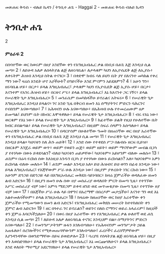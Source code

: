 ﻿
መጽሐፍ ቅዱስ - ብሉይ ኪዳን / ትንቢተ ሐጌ - Haggai 2 - መጽሐፍ ቅዱስ ብሉይ ኪዳን
# ትንቢተ ሐጌ
2
### ምዕራፍ 2
በሰባተኛው ወር ከወሩም በሀያ አንደኛው ቀን የእግዚአብሔር ቃል በነቢዩ በሐጌ እጅ እንዲህ ሲል መጣ።
2 ፤ ለይሁዳ አለቃ ለሰላትያል ልጅ ለዘሩባቤል፥ ለታላቁም ካህን ለኢዮሴዴቅ ልጅ ለኢያሱ፥ ለቀሩትም ሕዝብ እንዲህ ስትል ተናገር።
3 ፤ በቀድሞ ክብሩ ሳለ ይህን ቤት ያየ በእናንተ መካከል የቀረ ማን ነው? ዛሬስ እንዴት ሆኖ አያችሁት? በዓይናችሁ እንደ ምናምን አይደለምን?
4 ፤ አሁን ግን፥ ዘሩባቤል ሆይ፥ በርታ፥ ይላል እግዚአብሔር፤ ታላቁም ካህን የኢዮሴዴቅ ልጅ ኢያሱ ሆይ፥ በርታ፥ እናንተም የአገሩ ሕዝብ ሆይ፥ በርቱና ሥሩ፥ ይላል እግዚአብሔር፤ እኔ ከእናንተ ጋር ነኝና፥ ይላል የሠራዊት ጌታ እግዚአብሔር።
5 ፤ መንፈሴም በመካከላችሁ ይኖራልና አትፍሩ።
6 ፤ የሠራዊት ጌታ እግዚአብሔር እንዲህ ይላልና። ገና አንድ ጊዜ በቅርብ ዘመን እኔ ሰማያትንና ምድርን ባሕርንና የብስንም አናውጣለሁ፤
7 ፤ አሕዛብን ሁሉ አናውጣለሁ፥ በአሕዛብ ሁሉ የተመረጠውም ዕቃ ይመጣል፤ ይህንም ቤት በክብር እሞላዋለሁ፥ ይላል የሠራዊት ጌታ እግዚአብሔር።
8 ፤ ብሩ የእኔ ነው፥ ወርቁም የእኔ ነው፥ ይላል የሠራዊት ጌታ እግዚአብሔር።
9 ፤ ከፊተኛው ይልቅ የዚህ የሁለተኛው ቤት ክብር ይበልጣል፥ ይላል የሠራዊት ጌታ እግዚአብሔር፤ በዚህም ስፍራ ሰላምን እሰጣለሁ፥ ይላል የሠራዊት ጌታ እግዚአብሔር።
10 ፤ በዳርዮስም በሁለተኛው ዓመት በዘጠነኛው ወር በሀያ አራተኛው ቀን የእግዚአብሔር ቃል በነቢዩ በሐጌ እጅ እንዲህ ሲል መጣ።
11 ፤ የሠራዊት ጌታ እግዚአብሔር እንዲህ ይላል። ካህናቱን ስለ ሕጉ ጠይቅ፤
12 ፤ አንድ ሰው የተቀደሰ ሥጋ በልብሱ ዘርፍ ቢይዝ፥ በዘርፉም እንጀራ ወይም ወጥ፥ ወይም የወይን ጠጅ፥ ወይም ዘይት፥ ወይም ማናቸውም መብል ቢነካ ያ የተነካው በውኑ ይቀደሳልን? ብለህ ካህናቱን ጠይቃቸው፤ ካህናቱም። አይሆንም ብለው መለሱ።
13 ፤ ሐጌም። በሬሳ የረከሰ ሰው ከእነዚህ አንዱን ቢነካ ያ የተነካው በውኑ ይረክሳልን? አለ። ካህናቱም። አዎን ይረክሳል ብለው መለሱ።
14 ፤ ሐጌም መልሶ እንዲህ አለ። ይህ ሕዝብና ይህ ወገን በፊቴ እንዲሁ ነው፥ ይላል እግዚአብሔር፤ የእጃቸውም ሥራ ሁሉ እንዲሁ ነው፤ በዚያም ያቀረቡት ነገር ርኩስ ነው።
15 ፤ አሁንም ድንጋይ በድንጋይ ላይ በእግዚአብሔር መቅደስ ሳይነባበር፥ ከዛሬ ጀምራችሁ ወዳለፈው ዘመን ልብ አድርጉ።
16 ፤ በዚያን ዘመን ሁሉ ሰው ሀያ መስፈሪያ ወዳለበት ምርት በመጣ ጊዜ፥ የተገኘው አሥር መስፈሪያ ብቻ ነው፤ አምሳ ማድጋም ይቀዳ ዘንድ ወደ መጥመቂያው በመጣ ጊዜ፥ የተገኘው ሀያ ብቻ ነው።
17 ፤ በእጃችሁ ሥራ ሁሉ ላይ በዋግና በአረማሞ በበረዶም መታኋችሁ፤ እናንተ ግን ወደ እኔ አልተመለሳችሁም፥ ይላል እግዚአብሔር።
18 ፤ ከዛሬው ከዘጠነኛው ወር ከሀያ አራተኛው ቀን ጀምራችሁ የሚመጣውን ዘመን ልብ አድርጉ፤ የእግዚአብሔር መቅደስ መሠረት ከተተከለበት ቀን ጀምሮ ልብ አድርጉ።
19 ፤ ዘር በጎተራ ገና ይኖራልን? ወይንና በለስ ሮማንና ወይራ አላፈሩም፤ ከዚህች ቀን ጀምሬ እባርካችኋለሁ።
20 ፤ በወሩ በሀያ አራተኛው ቀን የእግዚአብሔር ቃል ሁለተኛ ወደ ሐጌ እንዲህ ሲል መጣ።
21 ፤ ለይሁዳ አለቃ ለዘሩባቤል ተናገር እንዲህም በል። ሰማያትንና ምድርን አናውጣለሁ፤
22 ፤ የመንግሥታትንም ዙፋን እገለብጣለሁ፥ የአሕዛብንም መንግሥታት ኃይል አጠፋለሁ፤ ሰረገሎችንና የሚቀመጡባቸውንም እገለብጣለሁ፤ ፈረሶችና ፈረሰኞቻቸውም እያንዳንዳቸው በወንድማቸው ሰይፍ ይወድቃሉ።
23 ፤ ባሪያዬ የሰላትያል ልጅ ዘሩባቤል ሆይ፥ በዚያ ቀን እወስድሃለሁ፥ ይላል የሠራዊት ጌታ እግዚአብሔር፤ እኔ መርጬሃለሁና፥ ይላል እግዚአብሔር፥ እንደ ቀለበት ማተሚያ አደርግሃለሁ፥ ይላል የሠራዊት ጌታ እግዚአብሔር። 
